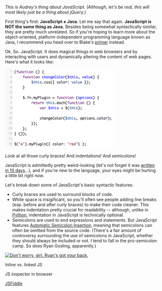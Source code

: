 _This is Audrey's thing about JavaScript. (Although, let's be real, this will most likely just be a thing about jQuery.)_

First thing's first: __JavaScript ≠ Java__. Let me say that again. __JavaScript is NOT the same thing as Java.__ Besides being somewhat syntactically similar, they are pretty much unrelated. So if you're hoping to learn more about the object-oriented, platform-independent programming language known as Java, I recommend you head over to Blake's [primer](https://github.com/Ada-Developers-Academy/primers/blob/master/java.md) instead.

Ok. So. JavaScript. It does magical things in web browsers and by interacting with users and dynamically altering the content of web pages. Here's what it looks like:

![](https://raw.githubusercontent.com/Ada-Developers-Academy/primers/master/images/example_js.png)

Look at all those curly braces! And indentations! And semicolons! 

JavaScript is admittedly pretty weird-looking (let's not forget it was [written in 10 days](https://www.w3.org/community/webed/wiki/A_Short_History_of_JavaScript)...), and if you're new to the language, your eyes might be hurting a little bit right now. 

Let's break down some of JavaScript's basic syntactic features:

* Curly braces are used to surround blocks of code.
* White space is insigificant, so you'll often see people adding line breaks (esp. before and after curly braces) to make their code cleaner. This makes indentation pretty crucial for readability -- although, unlike in [Python](https://docs.python.org/release/2.5.1/ref/indentation.html), indentation in JavaScript is technically optional.
* Semicolons are used to end expressions and statements. But JavaScript features [Automatic Semicolon Insertion](http://inimino.org/~inimino/blog/javascript_semicolons), meaning that semicolons can often be omitted from the source code. (There's a fair amount of controversy surrounding the use of semicolons in JavaScript, whether they should always be included or not. I tend to fall in the pro-semicolon camp. So does Ryan Gosling, apparently.)

[![](http://24.media.tumblr.com/0383495acc63b1ce918130628917e115/tumblr_mleikh3bCp1r8lg7to1_1280.jpg "Don't worry, girl. Ryan's got your back.")](http://programmerryangosling.tumblr.com/image/49881973487)

Inline vs. linked JS

JS inspector in browser

[JSFiddle](http://jsfiddle.net/)

